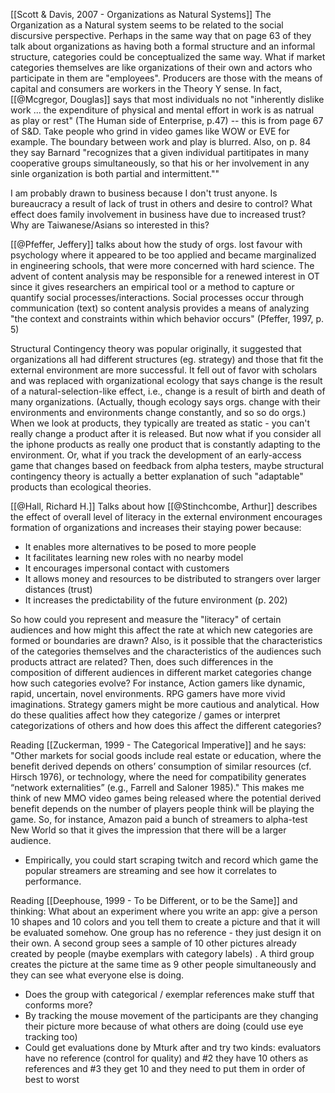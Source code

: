 
[[Scott & Davis, 2007 - Organizations as Natural Systems]]
The Organization as a Natural system seems to be related to the social discursive perspective. Perhaps in the same way that on page 63 of  they talk about organizations as having both a formal structure and an informal structure, categories could be conceptualized the same way. What if market categories themselves are like organizations of their own and actors who participate in them are "employees". Producers are those with the means of capital and consumers are workers in the Theory Y sense. In fact, [[@Mcgregor, Douglas]] says that most individuals no not "inherently dislike work ... the expenditure of physical and mental effort in work is as natrual as play or rest" (The Human side of Enterprise, p.47) -- this is from page 67 of S&D. Take people who grind in video games like WOW or EVE for example. The boundary between work and play is blurred. Also, on p. 84 they say Barnard "recognizes that a given individual partitipates in many cooperative groups simultaneously, so that his or her involvement in any sinle organization is both partial and intermittent."" 

I am probably drawn to business because I don't trust anyone. Is bureaucracy a result of lack of trust in others and desire to control? What effect does family involvement in business have due to increased trust? Why are Taiwanese/Asians so interested in this?

[[@Pfeffer, Jeffery]] talks about how the study of orgs. lost favour with psychology where it appeared to be too applied and became marginalized in engineering schools, that were more concerned with hard science. The advent of content analysis may be responsible for a renewed interest in OT since it gives researchers an empirical tool or a method to capture or quantify social processes/interactions. Social processes occur through communication (text) so content analysis provides a means of analyzing "the context and constraints within which behavior occurs"  (Pfeffer, 1997, p. 5)

Structural Contingency theory was popular originally, it suggested that organizations all had different structures (eg. strategy) and those that fit the external environment are more successful. It fell out of favor with scholars and was replaced with organizational ecology that says change is the result of a natural-selection-like effect, i.e., change is a result of birth and death of many organizations. (Actually, though ecology says orgs. change with their environments and environments change constantly, and so so do orgs.) When we look at products, they typically are treated as static - you can't really change a product after it is released. But now what if you consider all the iphone products as really one product that is constantly adapting to the environment. Or, what if you track the development of an early-access game that changes based on feedback from alpha testers, maybe structural contingency theory is actually a better explanation of such "adaptable" products than ecological theories.

[[@Hall, Richard H.]] Talks about how [[@Stinchcombe, Arthur]] describes the effect of overall level of literacy in the external environment encourages formation of organizations and increases their staying power because:
- It enables more alternatives to be posed to more people
- It facilitates learning new roles with no nearby model
- It encourages impersonal contact with customers
- It allows money and resources to be distributed to strangers over larger distances (trust)
- It increases the predictability of the future environment (p. 202)

So how could you represent and measure the "literacy" of certain audiences and how might this affect the rate at which new categories are formed or boundaries are drawn? Also, is it possible that the characteristics of the categories themselves and the characteristics of the audiences such products attract are related? Then, does such differences in the composition of different audiences in different market categories change how such categories evolve? For instance, Action gamers like dynamic, rapid, uncertain, novel environments. RPG gamers have more vivid imaginations. Strategy gamers might be more cautious and analytical. How do these qualities affect how they categorize / games or interpret categorizations of others and how does this affect the different categories?

Reading [[Zuckerman, 1999 - The Categorical Imperative]] and he says:
"Other markets for social goods include real estate or education, where the benefit derived depends on others’ consumption of similar resources (cf. Hirsch 1976), or technology, where the need for compatibility generates “network externalities” (e.g., Farrell and Saloner 1985)."
This makes me think of new MMO video games being released where the potential derived benefit depends on the number of players people think will be playing the game. So, for instance, Amazon paid a bunch of streamers to alpha-test New World so that it gives the impression that there will be a larger audience. 
 - Empirically, you could start scraping twitch and record which game the popular streamers are streaming and see how it correlates to performance.

Reading [[Deephouse, 1999 - To be Different, or to be the Same]] and thinking:
What about an experiment where you write an app: give a person 10 shapes and 10 colors and you tell them to create a picture and that it will be evaluated somehow. One group has no reference - they just design it on their own. A second group sees a sample of 10 other pictures already created by people (maybe exemplars with category labels) . A third group creates the picture at the same time as 9 other people simultaneously and they can see what everyone else is doing. 
- Does the group with categorical / exemplar references make stuff that conforms more?
- By tracking the mouse movement of the participants are they changing their picture more because of what others are doing (could use eye tracking too)
- Could get evaluations done by Mturk after and try two kinds: evaluators have no reference (control for quality) and #2 they have 10 others as references and #3 they get 10 and they need to put them in order of best to worst

